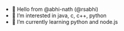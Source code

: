 - 👋 Hello from @abhi-nath (@rsabhi)
- 👀 I’m interested in java, c, c++, python
- 🌱 I’m currently learning python and node.js
<!---
abhi-nath/abhi-nath is a ✨ special ✨ repository because its `README.md` (this file) appears on your GitHub profile.
You can click the Preview link to take a look at your changes.
--->
